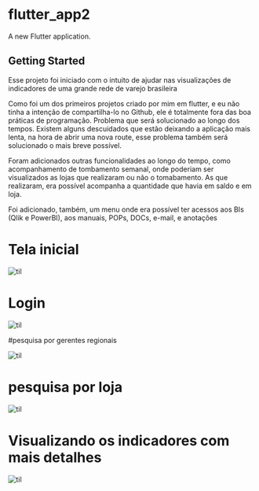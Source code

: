 # flutter_app2

A new Flutter application.

## Getting Started

Esse projeto foi iniciado com o intuito de ajudar nas visualizações de indicadores de uma grande rede de varejo  brasileira

Como foi um dos primeiros projetos criado por mim em flutter, e eu não tinha a intenção de compartilha-lo no Github, ele é totalmente fora das boa práticas de programação. Problema que será solucionado ao longo dos tempos. Existem alguns descuidados que estão deixando a aplicação mais lenta, na hora de abrir uma nova route, esse problema também será solucionado o mais breve possível. 

Foram adicionados outras funcionalidades ao longo do tempo, como acompanhamento de tombamento semanal, onde poderiam ser visualizados as lojas que realizaram ou não o tomabamento. As que realizaram, era possível acompanha a quantidade que havia em saldo e em loja.

Foi adicionado, também, um menu onde era possível ter acessos aos BIs (Qlik e PowerBI), aos manuais, POPs, DOCs, e-mail, e anotações 


# Tela inicial

![til](apresentacao/main.jpg)

# Login

![til](apresentacao/login.jpg)

#pesquisa por gerentes regionais

![til](apresentacao/regional.jpg)

# pesquisa por loja

![til](apresentacao/loja.jpg)

# Visualizando os indicadores com mais detalhes

![til](apresentacao/vendas[1].gif)
